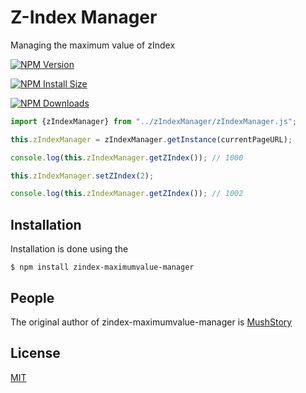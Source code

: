 # Z-Index Manager

Managing the maximum value of zIndex



 [![NPM Version][npm-version-image]][npm-url]

 [![NPM Install Size][npm-install-size-image]][npm-install-size-url]

 [![NPM Downloads][npm-downloads-image]][npm-downloads-url]

```javascript
import {zIndexManager} from "../zIndexManager/zIndexManager.js";

this.zIndexManager = zIndexManager.getInstance(currentPageURL);

console.log(this.zIndexManager.getZIndex()); // 1000

this.zIndexManager.setZIndex(2);

console.log(this.zIndexManager.getZIndex()); // 1002

```



## Installation

Installation is done using the

```shell
$ npm install zindex-maximumvalue-manager
```



## People

The original author of zindex-maximumvalue-manager is [MushStory](https://github.com/MushStory)



## License

 [MIT](LICENSE)



[npm-downloads-image]: https://badgen.net/npm/dm/zindex-maximumvalue-manager
[npm-downloads-url]: https://npmcharts.com/compare/zindex-maximumvalue-manager?minimal=true
[npm-install-size-image]: https://badgen.net/packagephobia/install/zindex-maximumvalue-manager
[npm-install-size-url]: https://packagephobia.com/result?p=zindex-maximumvalue-manager
[npm-url]: https://npmjs.org/package/zindex-maximumvalue-manager
[npm-version-image]: https://badgen.net/npm/v/zindex-maximumvalue-manager